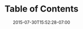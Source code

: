 ---
date: 2015-07-30T15:52:28-07:00
title: "Table of Contents"
product: "Balsamiq for Confluence Server"
weight: 1
---